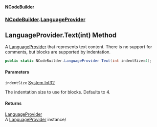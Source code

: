 #### [NCodeBuilder](index.md 'index')
### [NCodeBuilder](NCodeBuilder.md 'NCodeBuilder').[LanguageProvider](NCodeBuilder.LanguageProvider.md 'NCodeBuilder.LanguageProvider')

## LanguageProvider.Text(int) Method

A [LanguageProvider](NCodeBuilder.LanguageProvider.md 'NCodeBuilder.LanguageProvider') that represents text content. There is no support for  
comments, but blocks are supported by indentation.

```csharp
public static NCodeBuilder.LanguageProvider Text(int indentSize=4);
```
#### Parameters

<a name='NCodeBuilder.LanguageProvider.Text(int).indentSize'></a>

`indentSize` [System.Int32](https://docs.microsoft.com/en-us/dotnet/api/System.Int32 'System.Int32')

The indentation size to use for blocks. Defaults to 4.

#### Returns
[LanguageProvider](NCodeBuilder.LanguageProvider.md 'NCodeBuilder.LanguageProvider')  
A [LanguageProvider](NCodeBuilder.LanguageProvider.md 'NCodeBuilder.LanguageProvider') instance/